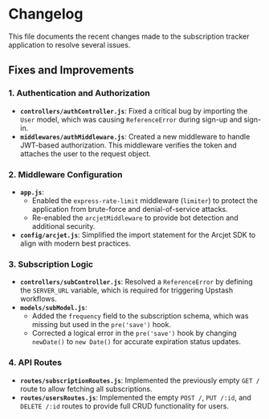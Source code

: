 # Changelog

This file documents the recent changes made to the subscription tracker application to resolve several issues.

## Fixes and Improvements

### 1. Authentication and Authorization
- **`controllers/authController.js`**: Fixed a critical bug by importing the `User` model, which was causing `ReferenceError` during sign-up and sign-in.
- **`middlewares/authMiddleware.js`**: Created a new middleware to handle JWT-based authorization. This middleware verifies the token and attaches the user to the request object.

### 2. Middleware Configuration
- **`app.js`**:
    - Enabled the `express-rate-limit` middleware (`limiter`) to protect the application from brute-force and denial-of-service attacks.
    - Re-enabled the `arcjetMiddleware` to provide bot detection and additional security.
- **`config/arcjet.js`**: Simplified the import statement for the Arcjet SDK to align with modern best practices.

### 3. Subscription Logic
- **`controllers/subController.js`**: Resolved a `ReferenceError` by defining the `SERVER_URL` variable, which is required for triggering Upstash workflows.
- **`models/subModel.js`**:
    - Added the `frequency` field to the subscription schema, which was missing but used in the `pre('save')` hook.
    - Corrected a logical error in the `pre('save')` hook by changing `newDate()` to `new Date()` for accurate expiration status updates.

### 4. API Routes
- **`routes/subscriptionRoutes.js`**: Implemented the previously empty `GET /` route to allow fetching all subscriptions.
- **`routes/usersRoutes.js`**: Implemented the empty `POST /`, `PUT /:id`, and `DELETE /:id` routes to provide full CRUD functionality for users.
 